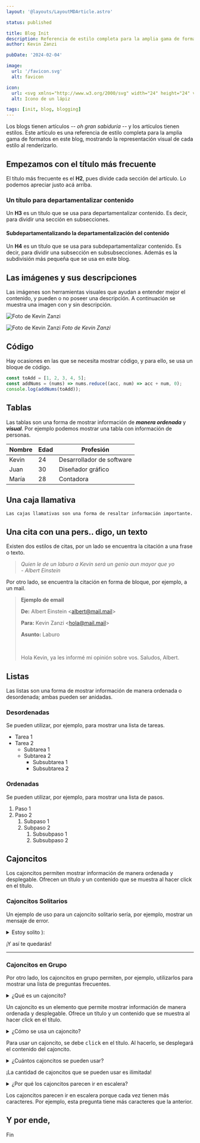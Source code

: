```yaml
---
layout: '@layouts/LayoutMDArticle.astro'

status: published

title: Blog Init
description: Referencia de estilo completa para la amplia gama de formatos en este blog, mostrando la representación visual de cada estilo al renderizarlo.
author: Kevin Zanzi

pubDate: '2024-02-04'

image:
  url: '/favicon.svg'
  alt: favicon

icon:
  url: <svg xmlns="http://www.w3.org/2000/svg" width="24" height="24" viewBox="0 0 24 24" stroke-width="2" stroke="currentColor" fill="none" stroke-linecap="round" stroke-linejoin="round"><path stroke="none" d="M0 0h24v24H0z" fill="none"/><path d="M4 20h4l10.5 -10.5a2.828 2.828 0 1 0 -4 -4l-10.5 10.5v4" /><path d="M13.5 6.5l4 4" /><path d="M20 21l2 -2l-2 -2" /><path d="M17 17l-2 2l2 2" /></svg>
  alt: Icono de un lápiz

tags: [init, blog, blogging]
---
```


Los blogs tienen artículos _-- oh gran sabiduría --_ y los artículos tienen estilos. Este artículo es una referencia de estilo completa para la amplia gama de formatos en este blog, mostrando la representación visual de cada estilo al renderizarlo.

## Empezamos con el título más frecuente

El título más frecuente es el **H2**, pues divide cada sección del artículo. Lo podemos apreciar justo acá arriba.

### Un título para departamentalizar contenido

Un **H3** es un título que se usa para departamentalizar contenido. Es decir, para dividir una sección en subsecciones.

#### Subdepartamentalizando la departamentalización del contenido

Un **H4** es un título que se usa para subdepartamentalizar contenido. Es decir, para dividir una subsección en subsubsecciones. Además es la subdivisión más pequeña que se usa en este blog.

## Las imágenes y sus descripciones

Las imágenes son herramientas visuales que ayudan a entender mejor el contenido, y pueden o no poseer una descripción. A continuación se muestra una imagen con y sin descripción.

![Foto de Kevin Zanzi](/me.webp 'Foto de Kevin Zanzi')

![Foto de Kevin Zanzi](/me.webp 'Foto de Kevin Zanzi')
_Foto de Kevin Zanzi_

## Código

Hay ocasiones en las que se necesita mostrar código, y para ello, se usa un bloque de código.

```js
const toAdd = [1, 2, 3, 4, 5];
const addNums = (nums) => nums.reduce((acc, num) => acc + num, 0);
console.log(addNums(toAdd));
```

## Tablas

Las tablas son una forma de mostrar información de **_manera ordenada_** y **_visual_**. Por ejemplo podemos mostrar una tabla con información de personas.

| Nombre | Edad | Profesión                 |
| ------ | ---- | ------------------------- |
| Kevin  | 24   | Desarrollador de software |
| Juan   | 30   | Diseñador gráfico         |
| María  | 28   | Contadora                 |

## Una caja llamativa

`Las cajas llamativas son una forma de resaltar información importante.`

## Una cita con una pers.. digo, un texto

Existen dos estilos de citas, por un lado se encuentra la citación a una frase o texto.

> _Quien le de un laburo a Kevin será un genio aun mayor que yo <span style="white-space: nowrap;">- Albert Einstein</span>_

Por otro lado, se encuentra la citación en forma de bloque, por ejemplo, a un mail.

> **Ejemplo de email**
>
> **De:** Albert Einstein &lt;albert@mail.mail&gt;
>
> **Para:** Kevin Zanzi &lt;hola@mail.mail&gt;
>
> **Asunto:** Laburo
>
> &nbsp;
>
> Hola Kevin, ya les informé mi opinión sobre vos. Saludos, Albert.

## Listas

Las listas son una forma de mostrar información de manera ordenada o desordenada; ambas pueden ser anidadas.

### Desordenadas

Se pueden utilizar, por ejemplo, para mostrar una lista de tareas.

- Tarea 1
- Tarea 2
  - Subtarea 1
  - Subtarea 2
    - Subsubtarea 1
    - Subsubtarea 2

### Ordenadas

Se pueden utilizar, por ejemplo, para mostrar una lista de pasos.

1. Paso 1
2. Paso 2
   1. Subpaso 1
   2. Subpaso 2
      1. Subsubpaso 1
      2. Subsubpaso 2

## Cajoncitos

Los cajoncitos permiten mostrar información de manera ordenada y desplegable. Ofrecen un título y un contenido que se muestra al hacer click en el título.

### Cajoncitos Solitarios

Un ejemplo de uso para un cajoncito solitario sería, por ejemplo, mostrar un mensaje de error.

<section class="details-summary" >
  <details>
    <summary>Estoy solito &rpar;:</summary>
  </details>
  <article>
    <p>¡Y así te quedarás!</p>
  </article>
</section>

---

### Cajoncitos en Grupo

Por otro lado, los cajoncitos en grupo permiten, por ejemplo, utilizarlos para mostrar una lista de preguntas frecuentes.

<article class="details-group">
  <section class="details-summary" >
    <details>
      <summary>¿Qué es un cajoncito?</summary>
    </details>
    <article>
      <p>Un cajoncito es un elemento que permite mostrar información de manera ordenada y desplegable. Ofrece un título y un contenido que se muestra al hacer click en el título.</p>
    </article>
  </section>
  <section class="details-summary" >
    <details>
      <summary>¿Cómo se usa un cajoncito?</summary>
    </details>
    <article>
      <p>Para usar un cajoncito, se debe <kbd>click</kbd> en el título. Al hacerlo, se desplegará el contenido del cajoncito.</p>
    </article>
  </section>
  <section class="details-summary" >
    <details>
      <summary>¿Cuántos cajoncitos se pueden usar?</summary>
    </details>
    <article>
      <p>¡La cantidad de cajoncitos que se pueden usar es ilimitada!</p>
    </article>
  </section>
  <section class="details-summary" >
    <details>
      <summary>¿Por qué los cajoncitos parecen ir en escalera?</summary>
    </details>
    <article>
      <p>Los cajoncitos parecen ir en escalera porque cada vez tienen más caracteres. Por ejemplo, esta pregunta tiene más caracteres que la anterior.</p>
    </article>
  </section>
</article>

## Y por ende,

Fin
